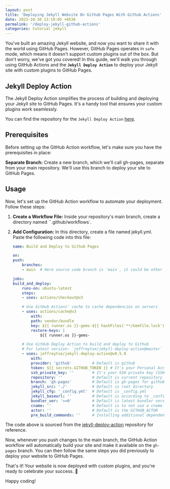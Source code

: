 ```yaml
---
layout: post
title: 'Deploying Jekyll Website On Github Pages With Github Actions'
date: 2023-10-30 13:19:05 +0530
permalink: '/deploy-jekyll-github-actions'
categories: tutorial jekyll
---
```


You've built an amazing Jekyll website, and now you want to share it with the world using GitHub Pages. However, GitHub Pages operates in `safe` mode, which means it doesn't support custom plugins out of the box. But don't worry, we've got you covered! In this guide, we'll walk you through using GitHub Actions and the **`Jekyll Deploy Action`** to deploy your Jekyll site with custom plugins to GitHub Pages.

## Jekyll Deploy Action

The Jekyll Deploy Action simplifies the process of building and deploying your Jekyll site to GitHub Pages. It's a handy tool that ensures your custom plugins work seamlessly.

You can find the repository for the `Jekyll Deploy Action` [here](https://github.com/jeffreytse/jekyll-deploy-action).

## Prerequisites

Before setting up the GitHub Action workflow, let's make sure you have the prerequisites in place:

**Separate Branch:** Create a new branch, which we'll call gh-pages, separate from your main repository. We'll use this branch to deploy your site to GitHub Pages.

## Usage

Now, let's set up the GitHub Action workflow to automate your deployment. Follow these steps:

1. **Create a Workflow File:** Inside your repository's main branch, create a directory named ``.github/workflows`.

2. **Add Configuration:** In this directory, create a file named jekyll.yml. Paste the following code into this file:

    ```yaml
    name: Build and Deploy to Github Pages

    on:
    push:
        branches:
        - main  # Here source code branch is `main`, it could be other branch

    jobs:
    build_and_deploy:
        runs-on: ubuntu-latest
        steps:
        - uses: actions/checkout@v3

        # Use GitHub Actions' cache to cache dependencies on servers
        - uses: actions/cache@v3
            with:
            path: vendor/bundle
            key: ${{ runner.os }}-gems-${{ hashFiles('**/Gemfile.lock') }}
            restore-keys: |
                ${{ runner.os }}-gems-

        # Use GitHub Deploy Action to build and deploy to Github
        # For latest version: `jeffreytse/jekyll-deploy-action@master`
        - uses: jeffreytse/jekyll-deploy-action@v0.5.0
            with:
            provider: 'github'         # Default is github
            token: ${{ secrets.GITHUB_TOKEN }} # It's your Personal Access Token(PAT)
            ssh_private_key: ''        # It's your SSH private key (SSH approach)
            repository: ''             # Default is current repository
            branch: 'gh-pages'         # Default is gh-pages for github provider
            jekyll_src: './'           # Default is root directory
            jekyll_cfg: '_config.yml'  # Default is _config.yml
            jekyll_baseurl: ''         # Default is according to _config.yml
            bundler_ver: '>=0'         # Default is latest bundler version
            cname: ''                  # Default is to not use a cname
            actor: ''                  # Default is the GITHUB_ACTOR
            pre_build_commands: ''     # Installing additional dependencies (Arch Linux)
    ```

The code above is sourced from the [jekyll-deploy-action](https://github.com/jeffreytse/jekyll-deploy-action) repository for reference.

Now, whenever you push changes to the main branch, the GitHub Action workflow will automatically build your site and make it available on the `gh-pages` branch. You can then follow the same steps you did previously to deploy your website to GitHub Pages.

That's it! Your website is now deployed with custom plugins, and you're ready to celebrate your success. 🎉

Happy coding!
